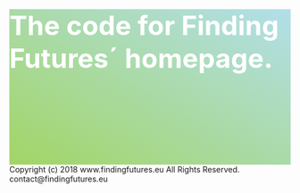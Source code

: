 <!DOCTYPE html>
<html>
   <head>
    <meta charset="utf-8">
    <meta name="viewport" content="width=device-width, initial-scale=1.0">
  </head>
    
<body>
   <div style="height:20em;width:100%;clip-path:polygon(0 0, 100% 0, 100% 75vh, 0 100%);-webkit-clip-path:polygon(0 0, 100% 0, 100% 75vh, 0 100%);z-index:2;background:linear-gradient(to bottom left, #B2DFEA, #A2D565);background-size:cover;position:relative;">
     <h1 style="font-size:3rem; color:white; text-shadow: 0 0 50 #FFF">The code for Finding Futures´ homepage.</h1>
   </div>
  
</body>
Copyright (c) 2018 www.findingfutures.eu All Rights Reserved.
contact@findingfutures.eu

</html>
